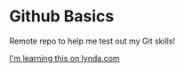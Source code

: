 Github Basics
=============

Remote repo to help me test out my Git skills!

[I'm learning this on lynda.com](http://www.lynda.com)
